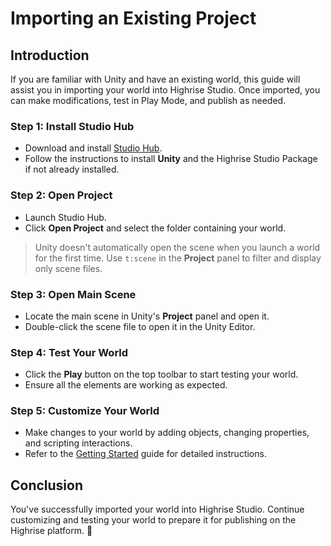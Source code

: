 # Importing an Existing Project

## Introduction

If you are familiar with Unity and have an existing world, this guide will assist you in importing your world into Highrise Studio. Once imported, you can make modifications, test in Play Mode, and publish as needed.

### Step 1: Install Studio Hub

- Download and install [Studio Hub](https://create.highrise.game/highrise-studio).
- Follow the instructions to install **Unity** and the Highrise Studio Package if not already installed.

### Step 2: Open Project

- Launch Studio Hub.
- Click **Open Project** and select the folder containing your world.

> Unity doesn't automatically open the scene when you launch a world for the first time.
> Use `t:scene` in the **Project** panel to filter and display only scene files.

### Step 3: Open Main Scene

- Locate the main scene in Unity's **Project** panel and open it.
- Double-click the scene file to open it in the Unity Editor.

### Step 4: Test Your World

- Click the **Play** button on the top toolbar to start testing your world.
- Ensure all the elements are working as expected.

### Step 5: Customize Your World

- Make changes to your world by adding objects, changing properties, and scripting interactions.
- Refer to the [Getting Started](https://create.highrise.game/learn/studio/basics/getting-started) guide for detailed instructions.

## Conclusion

You've successfully imported your world into Highrise Studio. Continue customizing and testing your world to prepare it for publishing on the Highrise platform. 🚀